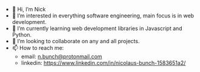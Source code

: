 - 👋 Hi, I’m Nick
- 👀 I’m interested in everything software engineering, main focus is in web development.
- 🌱 I’m currently learning web development libraries in Javascript and Python.
- 💞️ I’m looking to collaborate on any and all projects.
- 📫 How to reach me: 
    - email: n.bunch@protonmail.com
    - linkedin: https://www.linkedin.com/in/nicolaus-bunch-1583651a2/

